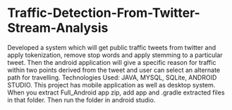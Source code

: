 # Traffic-Detection-From-Twitter-Stream-Analysis
Developed a system which will get public traffic tweets from twitter and apply tokenization, remove stop words and apply stemming to a particular tweet. Then the android application will give a specific reason for traffic within two points derived from the tweet and user can select an alternate path for travelling. Technologies Used: JAVA, MYSQL, SQLite, ANDROID STUDIO. This project has mobile application as well as desktop system.
When you extract Full_Android app zip, add app and .gradle extracted files in that folder. Then run the folder in android studio.
